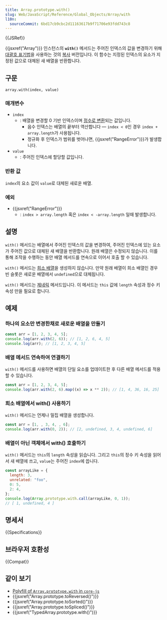 ```yaml
---
title: Array.prototype.with()
slug: Web/JavaScript/Reference/Global_Objects/Array/with
l10n:
  sourceCommit: 6bd17cb9cbc2d11163617b9f71706e93fdd743c8
---
```


{{JSRef}}

{{jsxref("Array")}} 인스턴스의 **`with()`** 메서드는 주어진 인덱스의 값을 변경하기 위해 [대괄호 표기법](/ko/docs/Web/JavaScript/Reference/Operators/Property_accessors#bracket_notation)을 사용하는 것의 [복사](/ko/docs/Web/JavaScript/Reference/Global_Objects/Array#copying_methods_and_mutating_methods) 버전입니다. 이 함수는 지정된 인덱스의 요소가 지정된 값으로 대체된 새 배열을 반환합니다.

## 구문

```js-nolint
array.with(index, value)
```

### 매개변수

- `index`
  - : 배열을 변경할 0 기반 인덱스이며 [정수로 변환](/ko/docs/Web/JavaScript/Reference/Global_Objects/Number#integer_conversion)되는 값입니다.
    - 음수 인덱스는 배열의 끝부터 역산합니다 — `index < 0`인 경우 `index + array.length`가 사용됩니다.
    - 정규화 후 인덱스가 범위를 벗어나면, {{jsxref("RangeError")}}가 발생합니다.
- `value`
  - : 주어진 인덱스에 할당할 값입니다.

### 반환 값

`index`의 요소 값이 `value`로 대체된 새로운 배열.

### 예외

- {{jsxref("RangeError")}}
  - : `index > array.length` 혹은 `index < -array.length` 일때 발생합니다.

## 설명

`with()` 메서드는 배열에서 주어진 인덱스의 값을 변경하여, 주어진 인덱스에 있는 요소가 주어진 값으로 대체된 새 배열을 반환합니다. 원래 배열은 수정되지 않습니다. 이를 통해 조작을 수행하는 동안 배열 메서드를 연속으로 이어서 호출 할 수 있습니다.

`with()` 메서드는 [희소 배열](/ko/docs/Web/JavaScript/Guide/Indexed_collections#희소배열)을 생성하지 않습니다. 만약 원래 배열이 희소 배열인 경우 빈 슬롯은 새로운 배열에서 `undefined`으로 대체됩니다.

`with()` 메서드는 [제네릭](/ko/docs/Web/JavaScript/Reference/Global_Objects/Array#generic_array_methods) 메서드입니다. 이 메서드는 `this` 값에 `length` 속성과 정수 키 속성 만을 필요로 합니다.

## 예제

### 하나의 요소만 변경한채로 새로운 배열을 만들기

```js
const arr = [1, 2, 3, 4, 5];
console.log(arr.with(2, 6)); // [1, 2, 6, 4, 5]
console.log(arr); // [1, 2, 3, 4, 5]
```

### 배열 메서드 연속하여 연결하기

`with()` 메서드를 사용하면 배열의 단일 요소를 업데이트한 후 다른 배열 메서드를 적용할 수 있습니다.

```js
const arr = [1, 2, 3, 4, 5];
console.log(arr.with(2, 6).map((x) => x ** 2)); // [1, 4, 36, 16, 25]
```

### 희소 배열에서 with() 사용하기

`with()` 메서드는 언제나 밀집 배열을 생성합니다.

```js
const arr = [1, , 3, 4, , 6];
console.log(arr.with(0, 2)); // [2, undefined, 3, 4, undefined, 6]
```

### 배열이 아닌 객체에서 with() 호출하기

`with()` 메서드는 `this`의 `length` 속성을 읽습니다. 그리고 `this`의 정수 키 속성을 읽어서 새 배열에 쓰고,
`value`는 주어진 `index`에 씁니다.

```js
const arrayLike = {
  length: 3,
  unrelated: "foo",
  0: 5,
  2: 4,
};
console.log(Array.prototype.with.call(arrayLike, 0, 1));
// [ 1, undefined, 4 ]
```

## 명세서

{{Specifications}}

## 브라우저 호환성

{{Compat}}

## 같이 보기

- [Polyfill of `Array.prototype.with` in `core-js`](https://github.com/zloirock/core-js#change-array-by-copy)
- {{jsxref("Array.prototype.toReversed()")}}
- {{jsxref("Array.prototype.toSorted()")}}
- {{jsxref("Array.prototype.toSpliced()")}}
- {{jsxref("TypedArray.prototype.with()")}}
